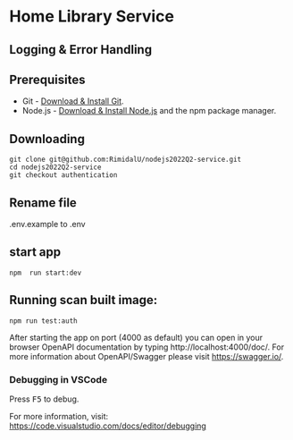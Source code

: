 # Home Library Service

## Logging & Error Handling

## Prerequisites

- Git - [Download & Install Git](https://git-scm.com/downloads).
- Node.js - [Download & Install Node.js](https://nodejs.org/en/download/) and the npm package manager.

## Downloading

```
git clone git@github.com:RimidalU/nodejs2022Q2-service.git
cd nodejs2022Q2-service
git checkout authentication
```
## Rename file

.env.example to .env

## start app

```
npm  run start:dev
```

## Running scan built image:

```
npm run test:auth
```

After starting the app on port (4000 as default) you can open
in your browser OpenAPI documentation by typing http://localhost:4000/doc/.
For more information about OpenAPI/Swagger please visit https://swagger.io/.

### Debugging in VSCode

Press <kbd>F5</kbd> to debug.

For more information, visit: https://code.visualstudio.com/docs/editor/debugging